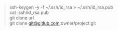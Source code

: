 >ssh-keygen -y -f ~/.ssh/id_rsa > ~/.ssh/id_rsa.pub<br>
>cat .ssh/id_rsa.pub<br>
>git clone url<br>
>git clone git@gitlub.com:owner/project.git<br>
